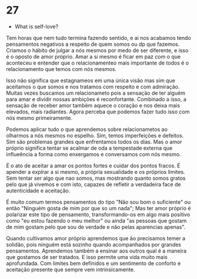 # 27

* What is self-love?

Tem horas que nem tudo termina fazendo sentido, e ai nos acabamos tendo pensamentos negativos a respeito de quem somos ou dp que fazemos. Criamos o hábito de julgar a nós mesmos por medo de ser diferente, e isso é o oposto de amor próprio. Amar a si mesmo é ficar em paz com o que aconteceu e entender que o relacionamenteo mais importante de todos é o relacionamento que temos com nós mesmos.

Isso não significa que estagnameos em uma única visão mas sim que aceitamos o que somos e nos tratamos com respeito e com admiração. Muitas vezes buscamos um relacionameto pois a sensação de ter alguém para amar e dividir nossas ambições é reconfortante. Combinado a isso, a sensação de receber amor também aquece o coração e nos deixa mais elevados, mais radiantes. Agora perceba que podemos fazer tudo isso com nós mesmo primeiramente.

Podemos aplicar tudo o que aprendemos sobre relacionametos ao olharmos a nós mesmos no espelho. Sim, temos imperfeições e defeitos. Sim são problemas grandes que enfrentamos todos os dias. Mas o amor próprio significa tentar se acalmar de oda a tempestade externa que influeência a forma como enxergamos e conversamos com nós mesmo.

É o ato de aceitar a amar os pontos fortes e cuidar dos pontos fracos. É apender a explrar a si mesmo, a própria sexualidade e os próprios limites. Sem tentar ser algo que nao somos, mas mostrando quanto somos gratos pelo que já vivemos e com isto, capazes de refletir a verdadeira face de autenticidade e aceitação.

É muito comum termos pensamentos do tipo "Não sou bom o suficiente" ou então "Ninguém gosta de mim por que so um nada"; Mas ter amor próprio é polarizar este tipo de pensamento, transformando-os em algo mais positivo como "eu estou fazendo o meu melhor" ou ainda "as pessoas que gostam de mim gostam pelo que sou de verdade e não pelas aparencias apenas".

Quando cultivamos amor próprio aprendemos que ão precisamos temer a solidão, pois ninguém está sozinho quando acompanhados por grandes pensamentos. Aprendemos também a ensinar aos outros qual é a maneira que gostamos de ser tratados. E isso permite uma vida muito mais aprofundada. Com limites bem definidos e um sentimento de conforto e aceitação presente que sempre vem intrinsicamente.
